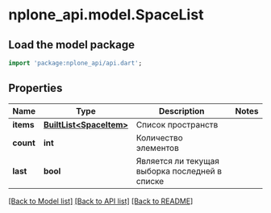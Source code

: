 # nplone_api.model.SpaceList

## Load the model package
```dart
import 'package:nplone_api/api.dart';
```

## Properties
Name | Type | Description | Notes
------------ | ------------- | ------------- | -------------
**items** | [**BuiltList&lt;SpaceItem&gt;**](SpaceItem.md) | Список пространств | 
**count** | **int** | Количество элементов | 
**last** | **bool** | Является ли текущая выборка последней в списке | 

[[Back to Model list]](../README.md#documentation-for-models) [[Back to API list]](../README.md#documentation-for-api-endpoints) [[Back to README]](../README.md)


